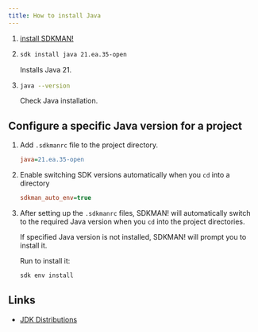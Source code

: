 ```yaml
---
title: How to install Java
---
```

<!-- steps -->
1. [install SDKMAN!](how-to-install-sdkman)

2. ```bash
   sdk install java 21.ea.35-open
   ```
   Installs Java 21.

3. ```bash
   java --version
   ```
   Check Java installation.

## Configure a specific Java version for a project

<!-- steps -->
1. Add `.sdkmanrc` file to the project directory.
    
   ```ini
   java=21.ea.35-open
   ```

2. Enable switching SDK versions automatically when you `cd` into a directory

   ```ini
   sdkman_auto_env=true
   ```

3. After setting up the `.sdkmanrc` files, SDKMAN! will automatically switch to the required Java version when you `cd` into the project directories.

   If specified Java version is not installed, SDKMAN! will prompt you to install it.

   Run to install it:

   ```bash
   sdk env install
   ```   

## Links

- [JDK Distributions](https://sdkman.io/jdks) 

